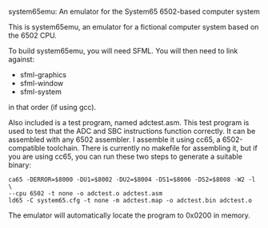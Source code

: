 system65emu: An emulator for the System65 6502-based computer system

This is system65emu, an emulator for a fictional computer system based on the
6502 CPU.

To build system65emu, you will need SFML. You will then need to link against:

 * sfml-graphics
 * sfml-window
 * sfml-system

in that order (if using gcc).

Also included is a test program, named adctest.asm. This test program is used to
test that the ADC and SBC instructions function correctly. It can be assembled
with any 6502 assembler. I assemble it using cc65, a 6502-compatible toolchain.
There is currently no makefile for assembling it, but if you are using cc65, you
can run these two steps to generate a suitable binary:

    ca65 -DERROR=$8000 -DU1=$8002 -DU2=$8004 -DS1=$8006 -DS2=$8008 -W2 -l \
	--cpu 6502 -t none -o adctest.o adctest.asm
	ld65 -C system65.cfg -t none -m adctest.map -o adctest.bin adctest.o

The emulator will automatically locate the program to 0x0200 in memory.